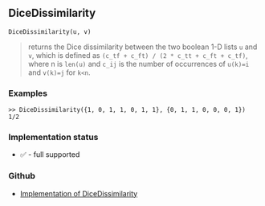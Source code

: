 ## DiceDissimilarity

```
DiceDissimilarity(u, v)
``` 

> returns the Dice dissimilarity between the two boolean 1-D lists `u` and `v`, which is defined as `(c_tf + c_ft) / (2 * c_tt + c_ft + c_tf)`, where n is `len(u)` and `c_ij` is the number of occurrences of `u(k)=i` and `v(k)=j` for `k<n`.   

### Examples
``` 
>> DiceDissimilarity({1, 0, 1, 1, 0, 1, 1}, {0, 1, 1, 0, 0, 0, 1})
1/2
```






### Implementation status

* &#x2705; - full supported

### Github

* [Implementation of DiceDissimilarity](https://github.com/axkr/symja_android_library/blob/master/symja_android_library/matheclipse-core/src/main/java/org/matheclipse/core/builtin/Combinatoric.java#L447) 
